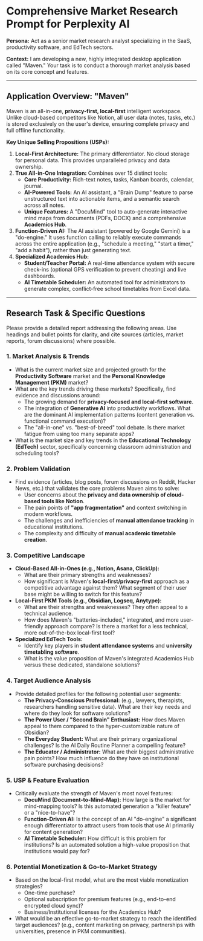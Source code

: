 # Comprehensive Market Research Prompt for Perplexity AI

**Persona:** Act as a senior market research analyst specializing in the SaaS, productivity software, and EdTech sectors.

**Context:** I am developing a new, highly integrated desktop application called "Maven." Your task is to conduct a thorough market analysis based on its core concept and features.

---

## **Application Overview: "Maven"**

Maven is an all-in-one, **privacy-first, local-first** intelligent workspace. Unlike cloud-based competitors like Notion, all user data (notes, tasks, etc.) is stored exclusively on the user's device, ensuring complete privacy and full offline functionality.

**Key Unique Selling Propositions (USPs):**

1.  **Local-First Architecture:** The primary differentiator. No cloud storage for personal data. This provides unparalleled privacy and data ownership.
2.  **True All-in-One Integration:** Combines over 15 distinct tools:
    *   **Core Productivity:** Rich-text notes, tasks, Kanban boards, calendar, journal.
    *   **AI-Powered Tools:** An AI assistant, a "Brain Dump" feature to parse unstructured text into actionable items, and a semantic search across all notes.
    *   **Unique Features:** A "DocuMind" tool to auto-generate interactive mind maps from documents (PDFs, DOCX) and a comprehensive **Academics Hub**.
3.  **Function-Driven AI:** The AI assistant (powered by Google Gemini) is a "do-engine." It uses function calling to reliably execute commands across the entire application (e.g., "schedule a meeting," "start a timer," "add a habit"), rather than just generating text.
4.  **Specialized Academics Hub:**
    *   **Student/Teacher Portal:** A real-time attendance system with secure check-ins (optional GPS verification to prevent cheating) and live dashboards.
    *   **AI Timetable Scheduler:** An automated tool for administrators to generate complex, conflict-free school timetables from Excel data.

---

## **Research Task & Specific Questions**

Please provide a detailed report addressing the following areas. Use headings and bullet points for clarity, and cite sources (articles, market reports, forum discussions) where possible.

### **1. Market Analysis & Trends**

*   What is the current market size and projected growth for the **Productivity Software** market and the **Personal Knowledge Management (PKM)** market?
*   What are the key trends driving these markets? Specifically, find evidence and discussions around:
    *   The growing demand for **privacy-focused and local-first software**.
    *   The integration of **Generative AI** into productivity workflows. What are the dominant AI implementation patterns (content generation vs. functional command execution)?
    *   The "all-in-one" vs. "best-of-breed" tool debate. Is there market fatigue from using too many separate apps?
*   What is the market size and key trends in the **Educational Technology (EdTech)** sector, specifically concerning classroom administration and scheduling tools?

### **2. Problem Validation**

*   Find evidence (articles, blog posts, forum discussions on Reddit, Hacker News, etc.) that validates the core problems Maven aims to solve:
    *   User concerns about the **privacy and data ownership of cloud-based tools like Notion**.
    *   The pain points of **"app fragmentation"** and context switching in modern workflows.
    *   The challenges and inefficiencies of **manual attendance tracking** in educational institutions.
    *   The complexity and difficulty of **manual academic timetable creation**.

### **3. Competitive Landscape**

*   **Cloud-Based All-in-Ones (e.g., Notion, Asana, ClickUp):**
    *   What are their primary strengths and weaknesses?
    *   How significant is Maven's **local-first/privacy-first** approach as a competitive advantage against them? What segment of their user base might be willing to switch for this feature?
*   **Local-First PKM Tools (e.g., Obsidian, Logseq, Anytype):**
    *   What are their strengths and weaknesses? They often appeal to a technical audience.
    *   How does Maven's "batteries-included," integrated, and more user-friendly approach compare? Is there a market for a less technical, more out-of-the-box local-first tool?
*   **Specialized EdTech Tools:**
    *   Identify key players in **student attendance systems** and **university timetabling software**.
    *   What is the value proposition of Maven's integrated Academics Hub versus these dedicated, standalone solutions?

### **4. Target Audience Analysis**

*   Provide detailed profiles for the following potential user segments:
    *   **The Privacy-Conscious Professional:** (e.g., lawyers, therapists, researchers handling sensitive data). What are their key needs and where do they look for software solutions?
    *   **The Power User / "Second Brain" Enthusiast:** How does Maven appeal to them compared to the hyper-customizable nature of Obsidian?
    *   **The Everyday Student:** What are their primary organizational challenges? Is the AI Daily Routine Planner a compelling feature?
    *   **The Educator / Administrator:** What are their biggest administrative pain points? How much influence do they have on institutional software purchasing decisions?

### **5. USP & Feature Evaluation**

*   Critically evaluate the strength of Maven's most novel features:
    *   **DocuMind (Document-to-Mind-Map):** How large is the market for mind-mapping tools? Is this automated generation a "killer feature" or a "nice-to-have"?
    *   **Function-Driven AI:** Is the concept of an AI "do-engine" a significant enough differentiator to attract users from tools that use AI primarily for content generation?
    *   **AI Timetable Scheduler:** How difficult is this problem for institutions? Is an automated solution a high-value proposition that institutions would pay for?

### **6. Potential Monetization & Go-to-Market Strategy**

*   Based on the local-first model, what are the most viable monetization strategies?
    *   One-time purchase?
    *   Optional subscription for premium features (e.g., end-to-end encrypted cloud sync)?
    *   Business/Institutional licenses for the Academics Hub?
*   What would be an effective go-to-market strategy to reach the identified target audiences? (e.g., content marketing on privacy, partnerships with universities, presence in PKM communities).